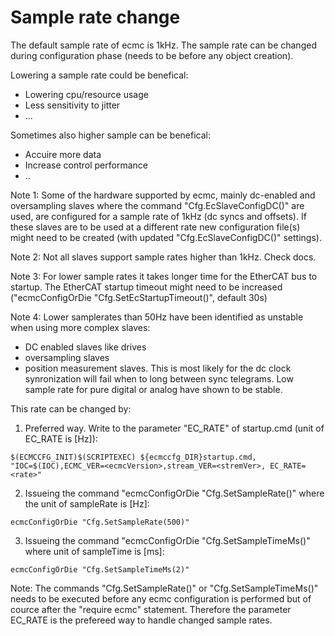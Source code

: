 # Sample rate change

The default sample rate of ecmc is 1kHz. The sample rate can be changed during configuration phase (needs to be before any object creation).

Lowering a sample rate could be benefical:
* Lowering cpu/resource usage
* Less sensitivity to jitter
* ...

Sometimes also higher sample can be benefical:
* Accuire more data
* Increase control performance
* ..

Note 1: Some of the hardware supported by ecmc, mainly dc-enabled and oversampling slaves where the command "Cfg.EcSlaveConfigDC()" are used, are configured for a sample rate of 1kHz (dc syncs and offsets).
If these slaves are to be used at a different rate new configuration file(s) might need to be created (with updated "Cfg.EcSlaveConfigDC()" settings).

Note 2: Not all slaves support sample rates higher than 1kHz. Check docs.

Note 3: For lower sample rates it takes longer time for the EtherCAT bus to startup. 
The EtherCAT startup timeout might need to be increased ("ecmcConfigOrDie "Cfg.SetEcStartupTimeout(<timeInSeconds>)", default 30s)

Note 4: Lower samplerates than 50Hz have been identified as unstable when using more complex slaves:
* DC enabled slaves like drives
* oversampling slaves 
* position measurement slaves.
This is most likely for the dc clock synronization will fail when to long between sync telegrams.
Low sample rate for pure digital or analog have shown to be stable.

This rate can be changed by:

1. Preferred way. Write to the parameter "EC_RATE" of startup.cmd (unit of EC_RATE is [Hz]):

```
$(ECMCCFG_INIT)$(SCRIPTEXEC) ${ecmccfg_DIR}startup.cmd, "IOC=$(IOC),ECMC_VER=<ecmcVersion>,stream_VER=<stremVer>, EC_RATE=<rate>"
```

2. Issueing the command "ecmcConfigOrDie "Cfg.SetSampleRate(<sampleRate>)" where the unit of sampleRate is [Hz]:

```
ecmcConfigOrDie "Cfg.SetSampleRate(500)"
```
3. Issueing the command "ecmcConfigOrDie "Cfg.SetSampleTimeMs(<sampleTimeMs>)" where unit of sampleTime is [ms]:
```
ecmcConfigOrDie "Cfg.SetSampleTimeMs(2)"
```

Note: The commands "Cfg.SetSampleRate()" or "Cfg.SetSampleTimeMs()" needs to be executed before any ecmc configuration 
is performed but of cource after the "require ecmc" statement. Therefore the parameter EC_RATE is the prefereed way to handle changed sample rates.

